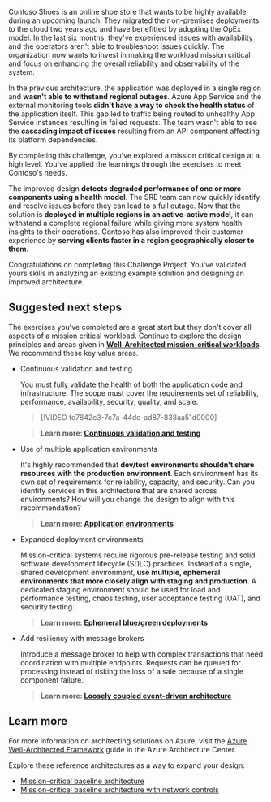 Contoso Shoes is an online shoe store that wants to be highly available during an upcoming launch. They migrated their on-premises deployments to the cloud two years ago and have benefitted by adopting the OpEx model. In the last six months, they've experienced issues with availability and the operators aren't able to troubleshoot issues quickly. The organization now wants to invest in making the workload mission critical and focus on enhancing the overall reliability and observability of the system. 

In the previous architecture, the application was deployed in a single region and **wasn't able to withstand regional outages**. Azure App Service and the external monitoring tools **didn't have a way to check the health status** of the application itself. This gap led to traffic being routed to unhealthy App Service instances resulting in failed requests. The team wasn't able to see the **cascading impact of issues** resulting from an API component affecting its platform dependencies.

By completing this challenge, you've explored a mission critical design at a high level. You've applied the learnings through the exercises to meet Contoso's needs. 

The improved design **detects degraded performance of one or more components using a health model**. The SRE team can now quickly identify and resolve issues before they can lead to a full outage. Now that the solution is **deployed in multiple regions in an active-active model**, it can withstand a complete regional failure while giving more system health insights to their operations. Contoso has also improved their customer experience by **serving clients faster in a region geographically closer to them**.

Congratulations on completing this Challenge Project. You've validated yours skills in analyzing an existing example solution and designing an improved architecture.

## Suggested next steps

The exercises you've completed are a great start but they don't cover all aspects of a mission critical workload. Continue to explore the design principles and areas given in [**Well-Architected mission-critical workloads**](/azure/architecture/framework/mission-critical/mission-critical-overview). We recommend these key value areas.

- Continuous validation and testing 

    You must fully validate the health of both the application code and infrastructure. The scope must cover the requirements set of reliability, performance, availability, security, quality, and scale. 

    > [!VIDEO fc7842c3-7c7a-44dc-ad87-838aa51d0000]

    > **Learn more: [Continuous validation and testing](/azure/architecture/framework/mission-critical/mission-critical-deployment-testing#continuous-validation-and-testing)**

- Use of multiple application environments

    It's highly recommended that **dev/test environments shouldn't share resources with the production environment**. Each environment has its own set of requirements for reliability, capacity, and security. Can you identify services in this architecture that are shared across environments? How will you change the design to align with this recommendation?

    > **Learn more: [Application environments](/azure/architecture/framework/mission-critical/mission-critical-deployment-testing#application-environments)**

- Expanded deployment environments

    Mission-critical systems require rigorous pre-release testing and solid software development lifecycle (SDLC) practices. Instead of a single, shared development environment, **use multiple, ephemeral environments that more closely align with staging and production**. A dedicated staging environment should be used for load and performance testing, chaos testing, user acceptance testing (UAT), and security testing.

    > **Learn more: [Ephemeral blue/green deployments](/azure/architecture/framework/mission-critical/mission-critical-deployment-testing#ephemeral-bluegreen-deployments)**


- Add resiliency with message brokers

    Introduce a message broker to help with complex transactions that need coordination with multiple endpoints. Requests can be queued for processing instead of risking the loss of a sale because of a single component failure.

    > **Learn more: [Loosely coupled event-driven architecture](/azure/architecture/framework/mission-critical/mission-critical-application-design#loosely-coupled-event-driven-architecture)**

## Learn more

For more information on architecting solutions on Azure, visit the [Azure Well-Architected Framework](/azure/architecture/framework) guide in the Azure Architecture Center.

Explore these reference architectures as a way to expand your design:

- [Mission-critical baseline architecture](/azure/architecture/reference-architectures/containers/aks-mission-critical/mission-critical-intro)
- [Mission-critical baseline architecture with network controls](/azure/architecture/reference-architectures/containers/aks-mission-critical/mission-critical-network-architecture)